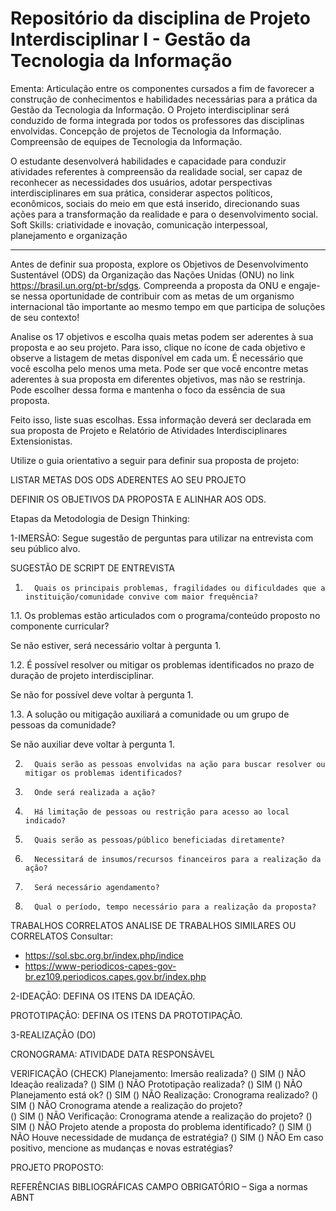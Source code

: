 # Repositório da disciplina de Projeto Interdisciplinar I - Gestão da Tecnologia da Informação

Ementa:
Articulação entre os componentes cursados a fim de favorecer a construção de conhecimentos e habilidades necessárias para a prática da Gestão da Tecnologia da Informação. O Projeto interdisciplinar será conduzido de forma integrada por todos os professores das disciplinas envolvidas. Concepção de projetos de Tecnologia da Informação. Compreensão de equipes de Tecnologia da Informação.

O estudante desenvolverá habilidades e capacidade para conduzir atividades referentes à compreensão da realidade social, ser capaz de reconhecer as necessidades dos usuários, adotar perspectivas interdisciplinares em sua prática, considerar aspectos políticos, econômicos, sociais do meio em que está inserido, direcionando suas ações para a transformação da realidade e para o desenvolvimento social. Soft Skills: criatividade e inovação, comunicação interpessoal, planejamento e organização

----------------------------
Antes de definir sua proposta, explore os Objetivos de Desenvolvimento Sustentável (ODS) da Organização das Nações Unidas (ONU) no link https://brasil.un.org/pt-br/sdgs. 
Compreenda a proposta da ONU e engaje-se nessa oportunidade de contribuir com as metas de um organismo internacional tão importante ao mesmo tempo em que participa de soluções de seu contexto!

Analise os 17 objetivos e escolha quais metas podem ser aderentes à sua proposta e ao seu projeto. Para isso, clique no ícone de cada objetivo e observe a listagem de metas disponível em cada um. É necessário que você escolha pelo menos uma meta. Pode ser que você encontre metas aderentes à sua proposta em diferentes objetivos, mas não se restrinja. Pode escolher dessa forma e mantenha o foco da essência de sua proposta.

Feito isso, liste suas escolhas. Essa informação deverá ser declarada em sua proposta de Projeto e Relatório de Atividades Interdisciplinares Extensionistas.

Utilize o guia orientativo a seguir para definir sua proposta de projeto: 

LISTAR METAS DOS ODS ADERENTES AO SEU PROJETO
 
DEFINIR OS OBJETIVOS DA PROPOSTA E ALINHAR AOS ODS.

Etapas da Metodologia de Design Thinking:

1-IMERSÃO:
Segue sugestão de perguntas para utilizar na entrevista com seu público alvo.

SUGESTÃO DE SCRIPT DE ENTREVISTA

1.       Quais os principais problemas, fragilidades ou dificuldades que a instituição/comunidade convive com maior frequência?

1.1.     Os problemas estão articulados com o programa/conteúdo proposto no componente curricular?

Se não estiver, será necessário voltar à pergunta 1.

1.2.     É possível resolver ou mitigar os problemas identificados no prazo de duração de projeto interdisciplinar.

Se não for possível deve voltar à pergunta 1.

1.3.     A solução ou mitigação auxiliará a comunidade ou um grupo de pessoas da comunidade?

Se não auxiliar deve voltar à pergunta 1.

2.       Quais serão as pessoas envolvidas na ação para buscar resolver ou mitigar os problemas identificados?

3.       Onde será realizada a ação?

4.       Há limitação de pessoas ou restrição para acesso ao local indicado?

5.       Quais serão as pessoas/público beneficiadas diretamente?

6.       Necessitará de insumos/recursos financeiros para a realização da ação?

7.       Será necessário agendamento?

8.       Qual o período, tempo necessário para a realização da proposta?

TRABALHOS CORRELATOS
ANALISE DE TRABALHOS SIMILARES OU CORRELATOS
Consultar:
- https://sol.sbc.org.br/index.php/indice
- https://www-periodicos-capes-gov-br.ez109.periodicos.capes.gov.br/index.php

2-IDEAÇÃO:
DEFINA OS ITENS DA IDEAÇÃO.

PROTOTIPAÇÃO:
DEFINA OS ITENS DA PROTOTIPAÇÃO.

3-REALIZAÇÃO (DO)

CRONOGRAMA:
ATIVIDADE     	DATA    RESPONSÀVEL
 	 	 	 	 

VERIFICAÇÃO (CHECK)
Planejamento:
Imersão realizada?
() SIM
() NÃO
Ideação realizada?
() SIM
() NÃO
Prototipação realizada?
() SIM
() NÃO
Planejamento está ok?
() SIM
() NÃO
Realização:
Cronograma realizado?
() SIM
() NÃO
Cronograma atende a realização do projeto?    
() SIM
() NÃO
Verificação:
Cronograma atende a realização do projeto?
() SIM
() NÃO
Projeto atende a proposta do problema identificado?
() SIM
() NÃO
Houve necessidade de mudança de estratégia?
() SIM
() NÃO
Em caso positivo, mencione as mudanças e novas estratégias?

PROJETO PROPOSTO:

REFERÊNCIAS BIBLIOGRÁFICAS
CAMPO OBRIGATÓRIO – Siga a normas ABNT




